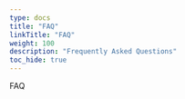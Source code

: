 ```yaml
---
type: docs
title: "FAQ"
linkTitle: "FAQ"
weight: 100
description: "Frequently Asked Questions"
toc_hide: true
---
```


FAQ


<!-- TODO: Fill out FAQ -->